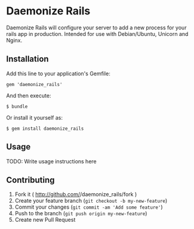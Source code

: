 # Daemonize Rails

Daemonize Rails will configure your server to add a new process for your rails app in production. Intended for use with Debian/Ubuntu, Unicorn and Nginx.

## Installation

Add this line to your application's Gemfile:

    gem 'daemonize_rails'

And then execute:

    $ bundle

Or install it yourself as:

    $ gem install daemonize_rails

## Usage

TODO: Write usage instructions here

## Contributing

1. Fork it ( http://github.com/<my-github-username>/daemonize_rails/fork )
2. Create your feature branch (`git checkout -b my-new-feature`)
3. Commit your changes (`git commit -am 'Add some feature'`)
4. Push to the branch (`git push origin my-new-feature`)
5. Create new Pull Request
